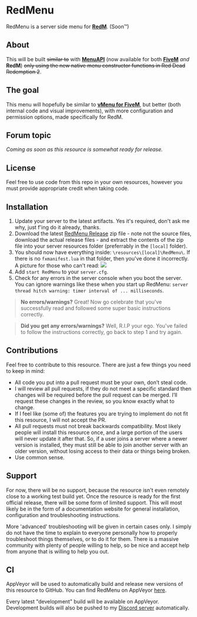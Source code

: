 # RedMenu
RedMenu is a server side menu for **[RedM](https://redm.gg/)**. (Soon™)


## About
This will be built ~~similar to~~ with **[MenuAPI](https://github.com/TomGrobbe/MenuAPI/)** (now available for both **[FiveM](https://fivem.net/)** _and_ **RedM**) ~~only using the new native menu constructor functions in Red Dead Redemption 2~~.


## The goal
This menu will hopefully be similar to **[vMenu for FiveM](https://github.com/TomGrobbe/vMenu/)**, but better (both internal code and visual improvements), with more configuration and permission options, made specifically for RedM.


## Forum topic
_Coming as soon as this resource is somewhat ready for release._


## License
Feel free to use code from this repo in your own resources, however you must provide appropriate credit when taking code.


## Installation
1. Update your server to the latest artifacts. Yes it's required, don't ask me why, just f'ing do it already, thanks.
2. Download the latest [RedMenu Release]() zip file - note not the source files, download the actual release files - and extract the contents of the zip file into your server resources folder (preferrably in the `[local]` folder).
3. You should now have everything inside: `\resources\[local]\RedMenu\`. If there is no `fxmanifest.lua` in that folder, then you've done it incorrectly.
A picture for those who can't read: ![](https://vespura.com/hi/i/2019-12-16_17-07_5b40b_2805.png)
4. Add `start RedMenu` to your `server.cfg`.
5. Check for any errors in the server console when you boot the server. You can ignore warnings like these when you start up RedMenu: `server thread hitch warning: timer interval of ... milliseconds`.


>**No errors/warnings?** Great! Now go celebrate that you've successfully read and followed some super basic instructions correctly.

>**Did you get any errors/warnings?** Well, R.I.P your ego. You've failed to follow the instructions correctly, go back to step 1 and try again.


## Contributions
Feel free to contribute to this resource. There are just a few things you need to keep in mind:
-	All code you put into a pull request must be your own, don’t steal code.
-	I will review all pull requests, if they do not meet a specific standard then changes will be required before the pull request can be merged. I’ll request these changes in the review, so you know exactly what to change.
-	If I feel like (some of) the features you are trying to implement do not fit this resource, I will not accept the PR.
-	All pull requests must not break backwards compatibility. Most likely people will install this resource once, and a large portion of the users will never update it after that. So, if a user joins a server where a newer version is installed, they must still be able to join another server with an older version, without losing access to their data or things being broken.
- Use common sense.


## Support
For now, there will be no support, because the resource isn't even remotely close to a working test build yet. Once the resource is ready for the first official release, there will be some form of limited support.
This will most likely be in the form of a documentation website for general installation, configuration and troubleshooting instructions.

More 'advanced' troubleshooting will be given in certain cases only. I simply do not have the time to explain to everyone personally how to properly troubleshoot things themselves, or to do it for them. There is a massive community with plenty of people willing to help, so be nice and accept help from anyone that is willing to help you out.


## CI
AppVeyor will be used to automatically build and release new versions of this resource to GitHub.
You can find RedMenu on AppVeyor [here](https://ci.appveyor.com/project/TomGrobbe/redmenu).

Every latest "development" build will be available on AppVeyor. Development builds will also be pushed to my [Discord server](https://vespura.com/discord) automatically.

